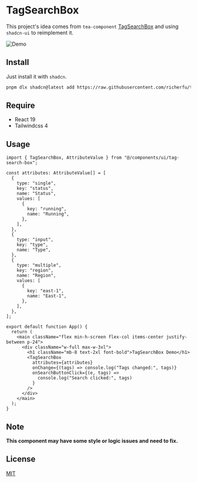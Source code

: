 # TagSearchBox

This project's idea comes from `tea-component` [TagSearchBox](https://tea-design.github.io/component/tagsearchbox) and using `shadcn-ui` to reimplement it.

![Demo](./fixtures/demo.gif)

## Install

Just install it with `shadcn`.

```bash
pnpm dlx shadcn@latest add https://raw.githubusercontent.com/richerfu/tag-search-box/refs/heads/main/public/r/TagSearchBox.json
```

## Require

- React 19
- Tailwindcss 4

## Usage

```tsx
import { TagSearchBox, AttributeValue } from "@/components/ui/tag-search-box";

const attributes: AttributeValue[] = [
  {
    type: "single",
    key: "status",
    name: "Status",
    values: [
      {
        key: "running",
        name: "Running",
      },
    ],
  },
  {
    type: "input",
    key: "type",
    name: "Type",
  },
  {
    type: "multiple",
    key: "region",
    name: "Region",
    values: [
      {
        key: "east-1",
        name: "East-1",
      },
    ],
  },
];

export default function App() {
  return (
    <main className="flex min-h-screen flex-col items-center justify-between p-24">
      <div className="w-full max-w-3xl">
        <h1 className="mb-8 text-2xl font-bold">TagSearchBox Demo</h1>
        <TagSearchBox
          attributes={attributes}
          onChange={(tags) => console.log("Tags changed:", tags)}
          onSearchButtonClick={(e, tags) =>
            console.log("Search clicked:", tags)
          }
        />
      </div>
    </main>
  );
}
```

## Note

**This component may have some style or logic issues and need to fix.**

## License

[MIT](./LICENSE)
